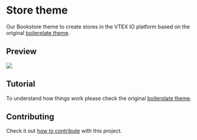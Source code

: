 # Store theme
Our Bookstore theme to create stores in the VTEX IO platform based on the original [boilerplate theme](https://github.com/vtex-apps/store-theme).

## Preview
![](https://user-images.githubusercontent.com/1354492/63937047-e8d81c80-ca37-11e9-86fc-61e88847bbfb.png)

## Tutorial
To understand how things work please check the original [boilerplate theme](https://github.com/vtex-apps/store-theme).


## Contributing

Check it out [how to contribute](https://github.com/vtex-apps/awesome-io#contributing) with this project. 
